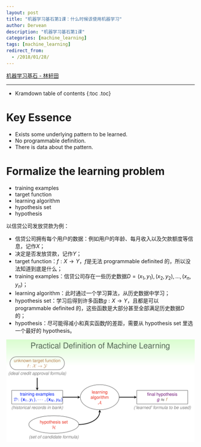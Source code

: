 ```yaml
---
layout: post
title: "机器学习基石第1课：什么时候该使用机器学习"
author: Dervean
description: "机器学习基石第1课"
categories: [machine_learning]
tags: [machine_learning]
redirect_from:
  - /2018/01/28/
---
```


[机器学习基石 - 林轩田](https://www.csie.ntu.edu.tw/~htlin/course/mlfound17fall/)

---

* Kramdown table of contents
{:toc .toc}

# Key Essence

* Exists some underlying pattern to be learned.
* No programmable definition.
* There is data about the pattern.

# Formalize the learning problem

* training examples
* target function
* learning algorithm
* hypothesis set
* hypothesis

以信贷公司发放贷款为例：
* 信贷公司拥有每个用户的数据：例如用户的年龄、每月收入以及欠款额度等信息，记作$X$；
* 决定是否发放贷款，记作$Y$；
* target function：$f: X \rightarrow Y$，$f$是无法 programmable definited 的，所以没法知道到底是什么；
* training examples：信贷公司存在一些历史数据$D={(x_1,y_1),(x_2,y_2),...,(x_n,y_n)}$；
* learning algorithm：此时通过一个学习算法，从历史数据中学习；
* hypothesis set：学习后得到许多函数$g: X \rightarrow Y$，且都是可以 programmable definited 的，这些函数是大部分甚至全部满足历史数据$D$的；
* hypothesis：尽可能得减小和真实函数$f$的差距，需要从 hypothesis set 里选一个最好的 hypothesis。

![definition](/images/ML/definition-ML.png "definition")